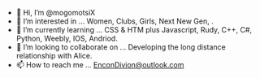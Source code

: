 - 👋 Hi, I’m @mogomotsiX
- 👀 I’m interested in ... Women, Clubs, Girls, Next New Gen, . 
- 🌱 I’m currently learning ... CSS & HTM plus Javascript, Rudy, C++, C#, Python, Weebly, IOS, Andriod. 
- 💞️ I’m looking to collaborate on ... Developing the long distance relationship with Alice. 
- 📫 How to reach me ... EnconDivion@outlook.com

<!---
mogomotsigumede/mogomotsigumede is a ✨ special ✨ repository because its `README.md` (this file) appears on your GitHub profile.
You can click the Preview link to take a look at your changes.
--->
